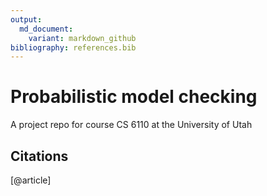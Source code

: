 ```yaml
---
output:
  md_document:
    variant: markdown_github
bibliography: references.bib
---
```


# Probabilistic model checking
A project repo for course CS 6110 at the University of Utah

## Citations
[@article]

